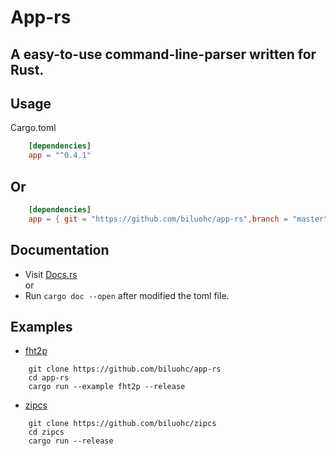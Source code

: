 # App-rs

## A easy-to-use command-line-parser written for Rust.

## Usage
Cargo.toml

```toml
    [dependencies]  
    app = "^0.4.1" 
```
## Or 

```toml
    [dependencies]  
    app = { git = "https://github.com/biluohc/app-rs",branch = "master", version = "^0.4.1" }
```

## Documentation  
* Visit [Docs.rs](https://docs.rs/app/)  
or 
* Run `cargo doc --open` after modified the toml file.

## Examples
* [fht2p](https://github.com/biluohc/app-rs/blob/master/examples/fht2p.rs)
```
    git clone https://github.com/biluohc/app-rs
    cd app-rs
    cargo run --example fht2p --release
```


* [zipcs](https://github.com/biluohc/zipcs)
```
    git clone https://github.com/biluohc/zipcs
    cd zipcs
    cargo run --release
```
